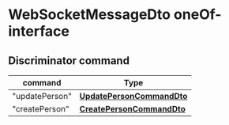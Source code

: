 
# WebSocketMessageDto oneOf-interface

## Discriminator command

command  | Type          |
----------------- | ------------- |
"updatePerson" | [**UpdatePersonCommandDto**](UpdatePersonCommandDto.md) |
"createPerson" | [**CreatePersonCommandDto**](CreatePersonCommandDto.md) |


